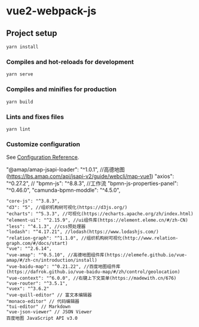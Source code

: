 # vue2-webpack-js

## Project setup

```
yarn install
```

### Compiles and hot-reloads for development

```
yarn serve
```

### Compiles and minifies for production

```
yarn build
```

### Lints and fixes files

```
yarn lint
```

### Customize configuration

See [Configuration Reference](https://cli.vuejs.org/config/).

"@amap/amap-jsapi-loader": "^1.0.1", //高德地图(https://lbs.amap.com/api/jsapi-v2/guide/webcli/map-vue1)
"axios": "^0.27.2", //
"bpmn-js": "^8.8.3", //工作流
"bpmn-js-properties-panel": "^0.46.0",
"camunda-bpmn-moddle": "^4.5.0",

    "core-js": "^3.8.3",
    "d3": "5", //组织机构树可视化(https://d3js.org/)
    "echarts": "^5.3.3", //可视化(https://echarts.apache.org/zh/index.html)
    "element-ui": "^2.15.9", //ui组件库(https://element.eleme.cn/#/zh-CN)
    "less": "^4.1.3", //css预处理器
    "lodash": "^4.17.21", //lodash(https://www.lodashjs.com/)
    "relation-graph": "^1.1.0", //组织机构树可视化(http://www.relation-graph.com/#/docs/start)
    "vue": "^2.6.14",
    "vue-amap": "^0.5.10", //高德地图组件库(https://elemefe.github.io/vue-amap/#/zh-cn/introduction/install)
    "vue-baidu-map": "^0.21.22", //百度地图组件库(https://dafrok.github.io/vue-baidu-map/#/zh/control/geolocation)
    "vue-context": "^6.0.0", //右键上下文菜单(https://madewith.cn/676)
    "vue-router": "^3.5.1",
    "vuex": "^3.6.2"
    "vue-quill-editor" // 富文本编辑器
    "monaco-editor" // 代码编辑器
    "tui-editor" // Markdown
    "vue-json-viewer" // JSON Viewer
    百度地图 JavaScript API v3.0
